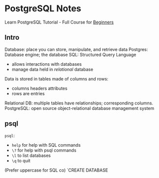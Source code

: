 # PostgreSQL Notes

Learn PostgreSQL Tutorial - Full Course for [Beginners](https://www.youtube.com/watch?v=qw--VYLpxG4)

## Intro

Database: place you can store, manipulate, and retrieve data
Postgres: Database engine; the database
SQL: Structured Query Language
* allows interactions with databases
* manage data held in *relational* database

Data is stored in tables made of columns and rows:
* columns headers attributes
* rows are entries

Relational DB: multiple tables have relationships; corresponding columns.
PostgreSQL: open source object-relational database management system

## psql
`psql`:
* `help` for help with SQL commands
* `\?` for help with psql commands
* `\l` to list databases
* `\q` to quit

(Prefer uppercase for SQL co)
`CREATE DATABASE